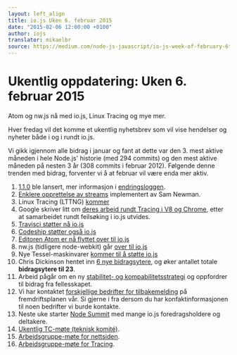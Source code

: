 ```yaml
---
layout: left_align
title: io.js Uken 6. februar 2015
date: "2015-02-06 12:00:00 +0100"
author: iojs
translator: mikaelbr
source: https://medium.com/node-js-javascript/io-js-week-of-february-6th-2015-e185388549a4
---
```


# Ukentlig oppdatering: Uken 6. februar 2015

Atom og nw.js nå med io.js, Linux Tracing og mye mer.

Hver fredag vil det komme et ukentlig nyhetsbrev som vil vise hendelser og nyheter både i og i rundt io.js.

Vi gikk igjennom alle bidrag i januar og fant at dette var den 3. mest aktive måneden i hele Node.js' historie (med 294 commits) og den mest aktive måneden på nesten 3 år (308 commits i februar 2012). Følgende denne trenden med bidrag, forventer vi å at februar vil være enda mer aktiv.

1. [1.1.0](https://iojs.org/dist/v1.1.0/) ble lansert, mer informasjon i [endringsloggen](https://github.com/iojs/io.js/blob/v1.x/CHANGELOG.md#2015-02-03-version-110-chrisdickinson).
2. [Enklere opprettelse av streams](https://github.com/iojs/io.js/commit/50daee7243a3f987e1a28d93c43f913471d6885a) implementert av Sam Newman.
3. Linux Tracing (LTTNG) [kommer](https://github.com/iojs/io.js/pull/702)
4. Google skriver litt om [deres arbeid rundt Tracing i V8 og Chrome](https://github.com/iojs/io.js/issues/671#issuecomment-73191538), etter at samarbeidet rundt feilsøking i io.js utvides.
5. [Travisci støtter nå io.js](http://docs.travis-ci.com/user/build-environment-updates/2015-02-03/)
6. [Codeship støtter også io.js](https://codeship.com/documentation/languages/nodejs/#iojs)
7. [Editoren Atom er nå flyttet over til io.js](https://github.com/atom/atom/releases/tag/v0.177.0)
8. nw.js (tidligere node-webkit) går [over til io.js](https://github.com/nwjs/nw.js/issues/2742)
9. Nye Tessel-maskinvarer [kommer til å støtte io.js](http://blog.technical.io/post/110115579867/upcoming-hardware-from-technical-machine)
10. Chris Dickinson hentet inn [6 nye bidragsytere](https://github.com/iojs/io.js/issues/680#issuecomment-73089691), og øker antallet totale **bidragsytere til 23**.
11. Arbeid pågår om en ny [stabilitet- og kompabilitetsstrategi](https://github.com/iojs/io.js/issues/725) og oppfordrer til bidrag fra fellesskapet.
12. Vi har kontaktet [forskjellige bedrifter for tilbakemelding](https://github.com/iojs/roadmap/issues/13) på fremdriftsplanen vår. Si gjerne i fra dersom du har konfaktinformasjonen til noen bedrifter vi burde kontakte.
13. Neste uke starter [Node Summit](http://nodesummit.com/) med mange io.js foredragsholdere og deltakere.
14. [Ukentlig TC-møte (teknisk komité)](https://www.youtube.com/watch?v=IhXa2FmtBI4).
15. [Arbeidsgruppe-møte for nettsiden](https://www.youtube.com/watch?v=SBJaXUA0lSY).
16. [Arbeidsgruppe-møte for Tracing](https://www.youtube.com/watch?v=Oar2yB5SPtA).